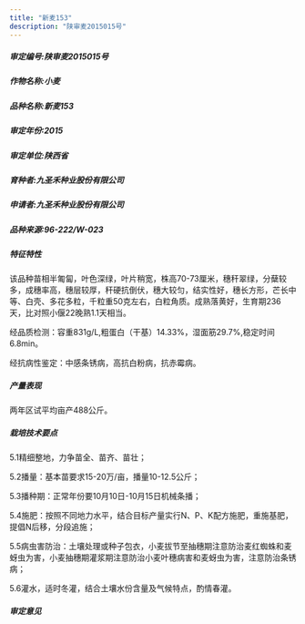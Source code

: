 ```yaml
---
title: "新麦153"
description: "陕审麦2015015号"
---
```

##### 审定编号:陕审麦2015015号

##### 作物名称:小麦

##### 品种名称:新麦153

##### 审定年份:2015

##### 审定单位:陕西省

##### 育种者:九圣禾种业股份有限公司

##### 申请者:九圣禾种业股份有限公司

##### 品种来源:96-222/W-023

##### 特征特性
该品种苗相半匍匐，叶色深绿，叶片稍宽，株高70-73厘米，穗秆翠绿，分蘖较多，成穗率高，穗层较厚，秆硬抗倒伏，穗大较匀，结实性好，穗长方形，芒长中等、白壳、多花多粒，千粒重50克左右，白粒角质。成熟落黄好，生育期236天，比对照小偃22晚熟1.1天相当。
经品质检测：容重831g/L,粗蛋白（干基）14.33%，湿面筋29.7%,稳定时间6.8min。
经抗病性鉴定：中感条锈病，高抗白粉病，抗赤霉病。


##### 产量表现
两年区试平均亩产488公斤。

##### 栽培技术要点
5.1精细整地，力争苗全、苗齐、苗壮；
5.2播量：基本苗要求15-20万/亩，播量10-12.5公斤；
5.3播种期：正常年份要10月10日-10月15日机械条播；
5.4施肥：按照不同地力水平，结合目标产量实行N、P、K配方施肥，重施基肥，提倡N后移，分段追施；
5.5病虫害防治：土壤处理或种子包衣，小麦拔节至抽穗期注意防治麦红蜘蛛和麦蚜虫为害，小麦抽穗期灌浆期注意防治小麦叶穗病害和麦蚜虫为害，注意防治条锈病；
5.6灌水，适时冬灌，结合土壤水份含量及气候特点，酌情春灌。


##### 审定意见

